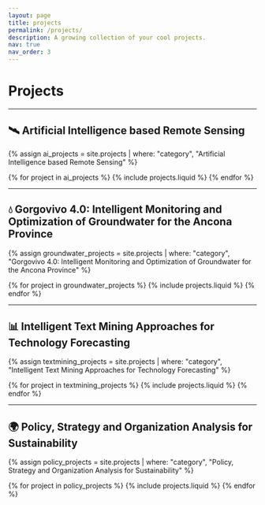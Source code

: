 ```yaml
---
layout: page
title: projects
permalink: /projects/
description: A growing collection of your cool projects.
nav: true
nav_order: 3
---
```


<!-- pages/projects.md -->

# Projects

---

## 🛰️ Artificial Intelligence based Remote Sensing

{% assign ai_projects = site.projects | where: "category", "Artificial Intelligence based Remote Sensing" %}
<div class="row row-cols-1 row-cols-md-3">
  {% for project in ai_projects %}
    {% include projects.liquid %}
  {% endfor %}
</div>

---

## 💧 Gorgovivo 4.0: Intelligent Monitoring and Optimization of Groundwater for the Ancona Province

{% assign groundwater_projects = site.projects | where: "category", "Gorgovivo 4.0: Intelligent Monitoring and Optimization of Groundwater for the Ancona Province" %}
<div class="row row-cols-1 row-cols-md-3">
  {% for project in groundwater_projects %}
    {% include projects.liquid %}
  {% endfor %}
</div>

---

## 📊 Intelligent Text Mining Approaches for Technology Forecasting

{% assign textmining_projects = site.projects | where: "category", "Intelligent Text Mining Approaches for Technology Forecasting" %}
<div class="row row-cols-1 row-cols-md-3">
  {% for project in textmining_projects %}
    {% include projects.liquid %}
  {% endfor %}
</div>

---

## 🌍 Policy, Strategy and Organization Analysis for Sustainability

{% assign policy_projects = site.projects | where: "category", "Policy, Strategy and Organization Analysis for Sustainability" %}
<div class="row row-cols-1 row-cols-md-3">
  {% for project in policy_projects %}
    {% include projects.liquid %}
  {% endfor %}
</div>
